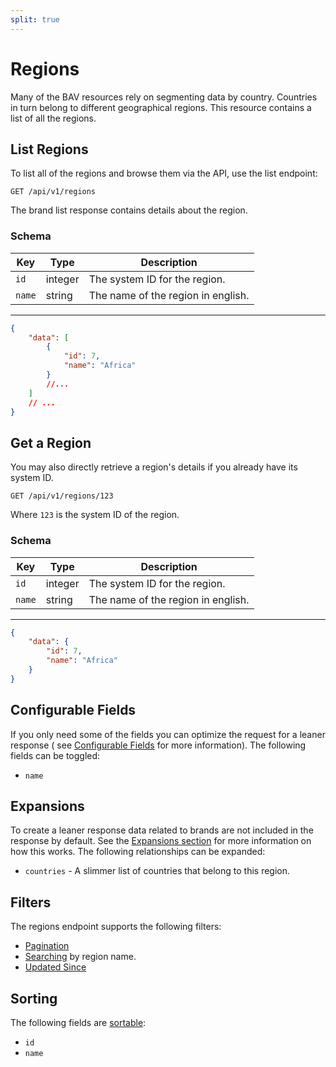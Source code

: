 ```yaml
---
split: true
---
```


# Regions

Many of the BAV resources rely on segmenting data by country. Countries in turn belong to different geographical
regions. This resource contains a list of all the regions.

## List Regions

To list all of the regions and browse them via the API, use the list endpoint:

```http request
GET /api/v1/regions
```

The brand list response contains details about the region.

### Schema

| Key | Type | Description |
| --- | ---- | ----------- |
| `id` | integer | The system ID for the region. |
| `name` | string | The name of the region in english. |

---

```json
{
    "data": [
        {
            "id": 7,
            "name": "Africa"
        }
        //...
    ]
    // ...
}
```

## Get a Region

You may also directly retrieve a region's details if you already have its system ID.

```http request
GET /api/v1/regions/123
```

Where `123` is the system ID of the region.

### Schema

| Key | Type | Description |
| --- | ---- | ----------- |
| `id` | integer | The system ID for the region. |
| `name` | string | The name of the region in english. |

---

```json
{
    "data": {
        "id": 7,
        "name": "Africa"
    }
}
```

## Configurable Fields

If you only need some of the fields you can optimize the request for a leaner response (
see [Configurable Fields](../configurable-fields.md) for more information). The following fields can be toggled:

- `name`

## Expansions

To create a leaner response data related to brands are not included in the response by default. See
the [Expansions section](../expansions.md) for more information on how this works. The following relationships can be
expanded:

- `countries` - A slimmer list of countries that belong to this region.

## Filters

The regions endpoint supports the following filters:

- [Pagination](../pagination.md)
- [Searching](../filters.md) by region name.
- [Updated Since](../filters.md)

## Sorting

The following fields are [sortable](../filters.md):

- `id`
- `name`
